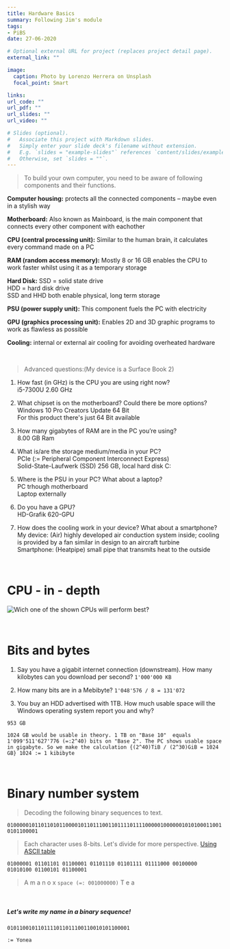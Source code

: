 ```yaml
---
title: Hardware Basics
summary: Following Jim's module 
tags:
- PiBS
date: 27-06-2020

# Optional external URL for project (replaces project detail page).
external_link: ""

image:
  caption: Photo by Lorenzo Herrera on Unsplash
  focal_point: Smart

links:
url_code: ""
url_pdf: ""
url_slides: ""
url_video: ""

# Slides (optional).
#   Associate this project with Markdown slides.
#   Simply enter your slide deck's filename without extension.
#   E.g. `slides = "example-slides"` references `content/slides/example-slides.md`.
#   Otherwise, set `slides = ""`.
---
```


> To build your own computer, you need to be aware of following components and their functions.

**Computer housing:** 
   protects all the connected components – maybe even in a stylish way  

**Motherboard:**
   Also known as Mainboard, is the main component that connects every other component with eachother  

**CPU (central processing unit):**
   Similar to the human brain, it calculates every command made on a PC  

**RAM (random access memory):**
   Mostly 8 or 16 GB enables the CPU to work faster whilst using it as a temporary storage  

**Hard Disk:**
   SSD = solid state drive  
   HDD = hard disk drive  
   SSD and HHD both enable physical, long term storage  

**PSU (power supply unit):**
   This component fuels the PC with electricity  

**GPU (graphics processing unit):**
   Enables 2D and 3D graphic programs to work as flawless as possible  

**Cooling:**
   internal or external air cooling for avoiding overheated hardware  

<br>

> Advanced questions:(My device is a Surface Book 2)

 1.	How fast (in GHz) is the CPU you are using right now?  
   i5-7300U 2.60 GHz

 2.   What chipset is on the motherboard? Could there be more options?  
   Windows 10 Pro Creators Update 64 Bit  
   For this product there's just 64 Bit available 

 3.	How many gigabytes of RAM are in the PC you’re using?  
   8.00 GB  Ram

 4.	What is/are the storage medium/media in your PC?  
   PCIe (:= Peripheral Component Interconnect Express)  
   Solid-State-Laufwerk (SSD) 256 GB, local hard disk C:

 5.	Where is the PSU in your PC? What about a laptop?  
   PC trhough motherboard  
   Laptop externally

 6.	Do you have a GPU?  
   HD-Grafik 620-GPU

 7.   How does the cooling work in your device? What about a smartphone?  
   My device: (Air) highly developed air conduction system inside; cooling is provided by a fan similar in design to an aircraft turbine  
   Smartphone: (Heatpipe) small pipe that transmits heat to the outside

<br>

CPU - in - depth
=================

![Wich one of the shown CPUs will perform best?](cpuindepth.jpg "<b>Wich one of the shown CPUs will perform best?</b>")

<br>

Bits and bytes
===============

1. Say you have a gigabit internet connection (downstream). How many kilobytes can you download per second?​
`1'000'000 KB`
​

2. How many bits are in a Mebibyte? ​
`1'048'576 / 8 = 131'072`
​

3. You buy an HDD advertised with 1TB. How much usable space will the Windows operating system report you and why?

`953 GB`

`1024 GB would be usable in theory. 1 TB on "Base 10"  equals 1'099'511'627'776 (=:2^40) bits on "Base 2". The PC shows usable space in gigabyte. So we make the calculation {(2^40)TiB / (2^30)GiB = 1024 GB} 1024 := 1 kibibyte`

<br>

Binary number system
=====================

> Decoding the following binary sequences to text. 

`01000001011011010110000101101110011011110111100000100000010101000110010101100001`

>  Each character uses 8-bits. Let's divide for more perspective. [Using ASCII table](rapidtables.com/code/text/ascii-table.html)

`01000001 01101101 01100001 01101110 01101111 01111000 00100000 01010100 01100101 01100001`

> A  m  a  n  o  x   `space (=: 001000000)`   T  e  a

<br>

##### Let's write my name in a binary sequence!

`0101100101101111011011100110010101100001`

`:= Yonea`

<b>
